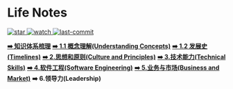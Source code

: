 # Life Notes

<p align="left">
  <a href="https://github.com/lyremelody/life-notes">
      <img alt="star" class="no-zoom" src="https://img.shields.io/github/stars/lyremelody/life-notes?style=social">
  </a>
  <a href="https://github.com/lyremelody/life-notes">
      <img alt="watch" class="no-zoom" src="https://img.shields.io/github/watchers/lyremelody/life-notes?style=social">
  </a>
  <a href="https://github.com/lyremelody/life-notes">
      <img alt="last-commit" class="no-zoom" src="https://img.shields.io/github/last-commit/lyremelody/life-notes?style=social">
  </a>
</p>

**[➡️ 知识体系梳理](./skillmap.md)**
**[➡️ 1.1 概念理解(Understanding Concepts)](./concepts/README.md)**
**[➡️ 1.2 发展史(Timelines)](./timelines/README.md)**
**[➡️ 2.思想和原则(Culture and Principles)](./culture-and-principles/README.md)**
**[➡️ 3.技术能力(Technical Skills)](./technology/README.md)**
**[➡️ 4.软件工程(Software Engineering)](./software-engineering/README.md)**
**[➡️ 5.业务与市场(Business and Market)](./business-and-market/README.md)**
**➡️ 6.领导力(Leadership)**
